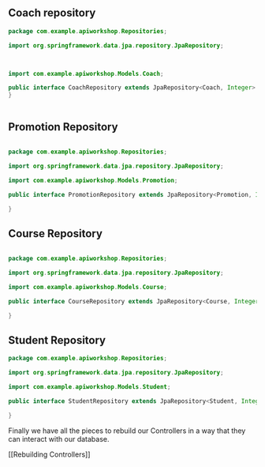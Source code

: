 ## Coach repository

```Java
package com.example.apiworkshop.Repositories;

import org.springframework.data.jpa.repository.JpaRepository;



import com.example.apiworkshop.Models.Coach;

public interface CoachRepository extends JpaRepository<Coach, Integer> {
}



```

## Promotion Repository

```Java

package com.example.apiworkshop.Repositories;

import org.springframework.data.jpa.repository.JpaRepository;

import com.example.apiworkshop.Models.Promotion;

public interface PromotionRepository extends JpaRepository<Promotion, Integer> {

}
```

## Course Repository

```Java

package com.example.apiworkshop.Repositories;

import org.springframework.data.jpa.repository.JpaRepository;

import com.example.apiworkshop.Models.Course;

public interface CourseRepository extends JpaRepository<Course, Integer> {

}
```

## Student Repository

```Java
package com.example.apiworkshop.Repositories;

import org.springframework.data.jpa.repository.JpaRepository;

import com.example.apiworkshop.Models.Student;

public interface StudentRepository extends JpaRepository<Student, Integer> {

}
```


Finally we have all the pieces to rebuild our Controllers in a way that they can interact with our database.

[[Rebuilding Controllers]]